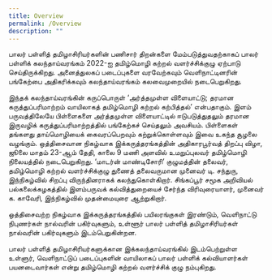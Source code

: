 ```yaml
---
title: Overview
permalink: /Overview
description: ""
---
```


பாலர் பள்ளித் தமிழாசிரியர்களின் பணிசார் திறன்களை மேம்படுத்துவதற்காகப்  பாலர் பள்ளிக் கலந்தாய்வரங்கம் 2022-ஐ தமிழ்மொழி கற்றல் வளர்ச்சிக்குழு ஏற்பாடு செய்திருக்கிறது. அனைத்துலகப் படைப்புகளை வரவேற்கவும் வெளிநாட்டினரின் பங்கேற்பை அதிகரிக்கவும் கலந்தாய்வரங்கம் கலவைமுறையில் நடைபெறுகிறது.

இந்தக் கலந்தாய்வரங்கின் கருப்பொருள் ‘அர்த்தமுள்ள விளையாட்டு; தரமான கருத்துப்பரிமாற்றம் வாயிலாகத் தமிழ்மொழி கற்றல் கற்பித்தல்’ என்பதாகும். இளம் பருவத்திலேயே பிள்ளைகளை அர்த்தமுள்ள விளையாட்டில் ஈடுபடுத்துதலும் தரமான இருவழிக் கருத்துப்பரிமாற்றத்தில் பங்கேற்கச் செய்தலும் அவசியம். பிள்ளைகள்  தங்களது தாய்மொழியைக் கைவரப்பெறவும் கற்றுக்கொள்ளவும் இவை உகந்த சூழலை வழங்கும்.
ஒத்திசைவான நிகழ்வாக இக்கருத்தரங்கத்தின் அதிகாரபூர்வத் திறப்பு விழா, ஜூலை மாதம் 23-ஆம் தேதி, காலை 9 மணி அளவில் உமறுப்புலவர் தமிழ்மொழி நிலையத்தில் நடைபெறுகிறது. ‘மாடர்ன் மாண்டிசோரி’ குழுமத்தின் தலைவர், தமிழ்மொழி கற்றல் வளர்ச்சிக்குழு துணைத் தலைவருமான முனைவர் டி. சந்துரு, இந்நிகழ்வில் சிறப்பு விருந்தினராகக்  கலந்துகொள்கிறார்.  சிங்கப்பூர் சமூக அறிவியல் பல்கலைக்கழகத்தில் இளம்பருவக் கல்வித்துறையைச் சேர்ந்த விரிவுரையாளர், முனைவர் க. காவேரி, இந்நிகழ்வில் முதன்மையுரை ஆற்றுகிறார். 

ஒத்திசைவற்ற நிகழ்வாக இக்கருத்தரங்கத்தில் பயிலரங்குகள் இரண்டும், வெளிநாட்டு நிபுணர்கள் நால்வரின் பகிர்வுகளும், உள்ளூர் பாலர் பள்ளித் தமிழாசிரியர்கள் நால்வரின் பகிர்வுகளும் இடம்பெறுகின்றன. 

பாலர் பள்ளித் தமிழாசிரியர்களுக்கான இக்கலந்தாய்வரங்கில் இடம்பெற்றுள்ள உள்ளுர், வெளிநாட்டுப் படைப்புகளின் வாயிலாகப் பாலர் பள்ளிக் கல்வியாளர்கள் பயனடைவார்கள் என்று தமிழ்மொழி கற்றல் வளர்ச்சிக் குழு நம்புகிறது.
